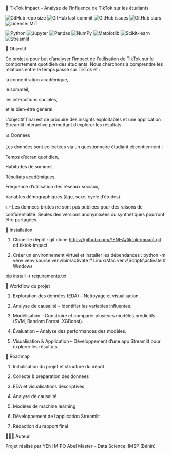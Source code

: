 📱 TikTok Impact – Analyse de l’influence de TikTok sur les étudiants

![GitHub repo size](https://img.shields.io/github/repo-size/YENI-A/tiktok-impact)
![GitHub last commit](https://img.shields.io/github/last-commit/YENI-A/tiktok-impact)
![GitHub issues](https://img.shields.io/github/issues/YENI-A/tiktok-impact)
![GitHub stars](https://img.shields.io/github/stars/YENI-A/tiktok-impact?style=social)
![License: MIT](https://img.shields.io/badge/License-MIT-blue.svg)

![Python](https://img.shields.io/badge/Python-3.10+-yellow.svg)
![Jupyter](https://img.shields.io/badge/Jupyter-Notebook-orange)
![Pandas](https://img.shields.io/badge/Pandas-Data--Analysis-150458.svg?logo=pandas)
![NumPy](https://img.shields.io/badge/NumPy-Scientific--Computing-013243.svg?logo=numpy)
![Matplotlib](https://img.shields.io/badge/Matplotlib-Visualization-blue)
![Scikit-learn](https://img.shields.io/badge/Scikit--Learn-ML-F7931E.svg?logo=scikit-learn&logoColor=white)
![Streamlit](https://img.shields.io/badge/Streamlit-App-FF4B4B.svg?logo=streamlit)

🎯 Objectif

Ce projet a pour but d’analyser l’impact de l’utilisation de TikTok sur le comportement quotidien des étudiants.
Nous cherchons à comprendre les relations entre le temps passé sur TikTok et :

la concentration académique,

le sommeil,

les interactions sociales,

et le bien-être général.

L’objectif final est de produire des insights exploitables et une application Streamlit interactive permettant d’explorer les résultats.


📊 Données

Les données sont collectées via un questionnaire étudiant et contiennent :

Temps d’écran quotidien,

Habitudes de sommeil,

Résultats académiques,

Fréquence d’utilisation des réseaux sociaux,

Variables démographiques (âge, sexe, cycle d’études).

👉 Les données brutes ne sont pas publiées pour des raisons de confidentialité.
Seules des versions anonymisées ou synthétiques pourront être partagées.

🚀 Installation

1. Cloner le dépôt :
git clone https://github.com/YENI-A/tiktok-impact.git
cd tiktok-impact

2. Créer un environnement virtuel et installer les dépendances :
python -m venv venv
source venv/bin/activate   # Linux/Mac
venv\Scripts\activate      # Windows

pip install -r requirements.txt


🧪 Workflow du projet

1. Exploration des données (EDA) – Nettoyage et visualisation.

2. Analyse de causalité – Identifier les variables influentes.

3. Modélisation – Construire et comparer plusieurs modèles prédictifs (SVM, Random Forest, XGBoost).

4. Évaluation – Analyse des performances des modèles.

5. Visualisation & Application – Développement d’une app Streamlit pour explorer les résultats.

📌 Roadmap

 01. Initialisation du projet et structure du dépôt

 02. Collecte & préparation des données

 03. EDA et visualisations descriptives

 04. Analyse de causalité

 05. Modèles de machine learning

 06. Développement de l’application Streamlit

 07. Rédaction du rapport final


 👩🏽‍💻 Auteur

Projet réalisé par YENI M'PO Abel
Master  – Data Science, IMSP (Bénin)
